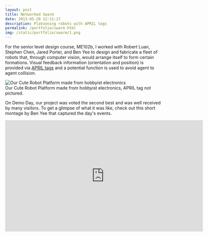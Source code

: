 ```yaml
---
layout: post
title: Networked Swarm
date: 2013-05-20 12:11:17
description: Platooning robots with APRIL tags
permalink: /portfolio/swarm.html
img: /static/portfolio/swarm/1.png
---
```



For the senior level design course, ME102b, I worked with Robert Luan, Stephen Chen, Jared Porter, and Ben Yee to design and fabricate a fleet of robots that, through computer vision, would arrange itself to form certain formations. Visual feedback information (orientation and position) is provided via [APRIL tags](https://april.eecs.umich.edu/wiki/index.php/AprilTags) and a potential function is used to avoid agent to agent collision.
<div class="center">
	<img src="{{ site.baseurl }}/static/portfolio/swarm/1.png" alt="Our Cute Robot Platform made from hobbyist electronics">
</div>
<div class="col three caption">
	Our Cute Robot Platform made from hobbyist electronics, APRIL tag not pictured.
</div>

On Demo Day, our project was voted the second best and was well received by many visitors.
To get a glimpse of what it was like, check out this short montage by Ben Yee that captured the day's events.

<div class="center">
	<iframe width="640" height="360" src="https://www.youtube.com/embed/jr6YsgeCz14" frameborder="0" allowfullscreen></iframe>
</div>

